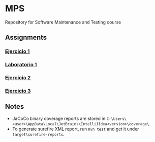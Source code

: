 # MPS
Repository for Software Maintenance and Testing course

## Assignments

### [Ejercicio 1](person/)

### [Laboratorio 1](triangle/)

### [Ejercicio 2](https://github.com/oscfdezdz/MPS/commit/b6e2c3d05063919ce30ba18573af9ebed8637c05)

### [Ejercicio 3](factorialE3/)

## Notes
- JaCoCo binary coverage reports are stored in `C:\Users\<user>\AppData\Local\JetBrains\IntelliJIdea<version>\coverage\`.
- To generate surefire XML report, run `mvn test` and get it under `target\surefire-reports`.